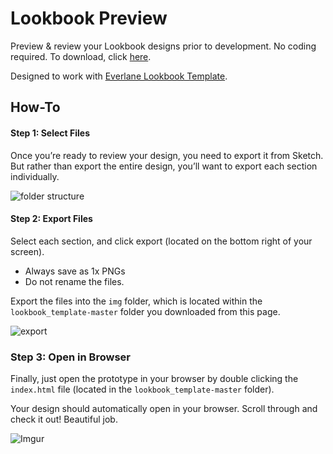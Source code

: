 # Lookbook Preview

Preview & review your Lookbook designs prior to development. No coding required. To download, click [here](https://github.com/wmanderson/lookbook_template/archive/master.zip).

Designed to work with [Everlane Lookbook Template](https://www.dropbox.com/s/9sjwraqbs4jfmff/20161010_Everlane_Lookbook.sketch?dl=0). 

## How-To 

#### Step 1: Select Files

Once you’re ready to review your design, you need to export it from Sketch. But rather than export the entire design, you’ll want to export each section individually. 

![folder structure](http://i.imgur.com/atH2OAS.png)

#### Step 2: Export Files

Select each section, and click export (located on the bottom right of your screen). 
- Always save as 1x PNGs
- Do not rename the files. 

Export the files into the `img` folder, which is located within the `lookbook_template-master` folder you downloaded from this page. 

![export](http://i.imgur.com/Js7YdPA.png)


### Step 3: Open in Browser

Finally, just open the prototype in your browser by double clicking the `index.html` file (located in the `lookbook_template-master` folder). 

Your design should automatically open in your browser. Scroll through and check it out! Beautiful job. 

![Imgur](http://i.imgur.com/9MVv0zJ.png)